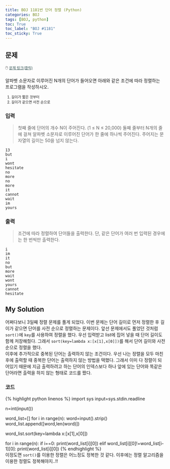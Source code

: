 ```yaml
---
title: BOJ 1181번 단어 정렬 (Python)
categories: BOJ
tags: [BOJ, python]
toc: True
toc_label: "BOJ #1181"
toc_sticky: True
---
```


## 문제
<span style="font-size:0.9em">:computer_mouse:
<a href='https://www.acmicpc.net/problem/1181' target='_blank' style="color: #2F4F4F; font-size:0.9em">
  문제 링크(클릭)
</a>
</span><br><br>
알파벳 소문자로 이루어진 N개의 단어가 들어오면 아래와 같은 조건에 따라 정렬하는 프로그램을 작성하시오.

<ol style="font-size: 0.8em;">
<li>길이가 짧은 것부터</li>
<li>길이가 같으면 사전 순으로</li>
</ol>

### 입력
> 첫째 줄에 단어의 개수 N이 주어진다. (1 ≤ N ≤ 20,000) 둘째 줄부터 N개의 줄에 걸쳐 알파벳 소문자로 이루어진 단어가 한 줄에 하나씩 주어진다. 주어지는 문자열의 길이는 50을 넘지 않는다.

```
13
but
i
wont
hesitate
no
more
no
more
it
cannot
wait
im
yours

```

### 출력
> 조건에 따라 정렬하여 단어들을 출력한다. 단, 같은 단어가 여러 번 입력된 경우에는 한 번씩만 출력한다.

```
i
im
it
no
but
more
wait
wont
yours
cannot
hesitate
```

## My Solution
어쩌다보니 3일째 정렬 문제를 풀게 되었다. 이번 문제는 단어 길이로 먼저 정렬한 후 길이가 같으면 단어를 사전 순으로 정렬하는 문제이다. 앞선 문제에서도 풀었던 것처럼 `sort()`에 `key`를 사용하여 정렬을 했다. 우선 입력받고 list에 집어 넣을 때 단어 길이도 함께 저장해줬다. 그래서 `sort(key=lambda x:[x[1],x[0]])`를 해서 단어 길이와 사전 순으로 정렬을 했다. <br>
이후에 추가적으로 중복된 단어는 출력하지 않는 조건이다. 우선 나는 정렬을 모두 마친 후에 출력할 때 중복한 단어는 출력하지 않는 방법을 택했다. 그래서 이미 다 정렬이 되어있기 때문에 지금 출력하려고 하는 단어의 인덱스보다 하나 앞에 있는 단어와 똑같은 단어라면 출력을 하지 않는 형태로 코드를 짰다. 

### 코드
{% highlight python linenos %}
import sys
input=sys.stdin.readline

n=int(input())

word_list=[]
for i in range(n):
    word=input().strip()
    word_list.append([word,len(word)])

word_list.sort(key=lambda x:[x[1],x[0]])

for i in range(n):
    if i==0:
        print(word_list[i][0])
    elif word_list[i][0]!=word_list[i-1][0]:
        print(word_list[i][0])
{% endhighlight %}
<br>
이정도면 `sort()`를 이용한 정렬은 어느정도 정복한 것 같다. 이후에는 정렬 알고리즘을 이용한 정렬도 정복해야지..!!